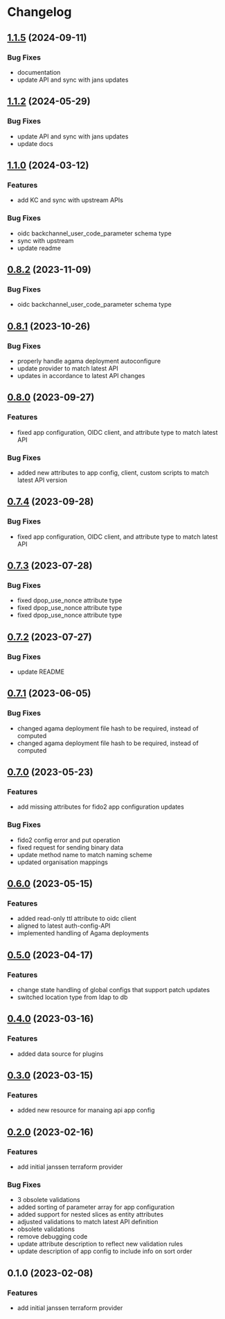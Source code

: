 # Changelog

## [1.1.5](https://github.com/JanssenProject/terraform-provider-jans/compare/v1.1.2...v1.1.5) (2024-09-11)


### Bug Fixes

* documentation 
* update API and sync with jans updates 

## [1.1.2](https://github.com/JanssenProject/terraform-provider-jans/compare/v1.1.0...v1.1.2) (2024-05-29)


### Bug Fixes

* update API and sync with jans updates 
* update docs 

## [1.1.0](https://github.com/JanssenProject/terraform-provider-jans/compare/v0.8.2...v1.1.0) (2024-03-12)


### Features

* add KC and sync with upstream APIs 


### Bug Fixes

* oidc backchannel_user_code_parameter schema type 
* sync with upstream 
* update readme 

## [0.8.2](https://github.com/JanssenProject/terraform-provider-jans/compare/v0.8.1...v0.8.2) (2023-11-09)


### Bug Fixes

* oidc backchannel_user_code_parameter schema type 

## [0.8.1](https://github.com/JanssenProject/terraform-provider-jans/compare/v0.8.0...v0.8.1) (2023-10-26)


### Bug Fixes

* properly handle agama deployment autoconfigure 
* update provider to match latest API 
* updates in accordance to latest API changes 

## [0.8.0](https://github.com/JanssenProject/terraform-provider-jans/compare/v0.7.3...v0.8.0) (2023-09-27)


### Features

* fixed app configuration, OIDC client, and attribute type to match latest API 


### Bug Fixes

* added new attributes to app config, client, custom scripts to match latest API version 

## [0.7.4](https://github.com/JanssenProject/terraform-provider-jans/compare/v0.7.4...v0.7.4) (2023-09-28)


### Bug Fixes

* fixed app configuration, OIDC client, and attribute type to match latest API 


## [0.7.3](https://github.com/JanssenProject/terraform-provider-jans/compare/v0.7.2...v0.7.3) (2023-07-28)


### Bug Fixes

* fixed dpop_use_nonce attribute type 
* fixed dpop_use_nonce attribute type 
* fixed dpop_use_nonce attribute type 

## [0.7.2](https://github.com/JanssenProject/terraform-provider-jans/compare/v0.7.1...v0.7.2) (2023-07-27)


### Bug Fixes

* update README 

## [0.7.1](https://github.com/JanssenProject/terraform-provider-jans/compare/v0.7.0...v0.7.1) (2023-06-05)


### Bug Fixes

* changed agama deployment file hash to be required, instead of computed 
* changed agama deployment file hash to be required, instead of computed 

## [0.7.0](https://github.com/JanssenProject/terraform-provider-jans/compare/v0.6.0...v0.7.0) (2023-05-23)


### Features

* add missing attributes for fido2 app configuration updates 


### Bug Fixes

* fido2 config error and put operation 
* fixed request for sending binary data 
* update method name to match naming scheme 
* updated organisation mappings 

## [0.6.0](https://github.com/JanssenProject/terraform-provider-jans/compare/v0.5.0...v0.6.0) (2023-05-15)


### Features

* added read-only ttl attribute to oidc client 
* aligned to latest auth-config-API 
* implemented handling of Agama deployments 

## [0.5.0](https://github.com/JanssenProject/terraform-provider-jans/compare/v0.4.0...v0.5.0) (2023-04-17)


### Features

* change state handling of global configs that support patch updates 
* switched location type from ldap to db 

## [0.4.0](https://github.com/JanssenProject/terraform-provider-jans/compare/v0.3.0...v0.4.0) (2023-03-16)


### Features

* added data source for plugins 

## [0.3.0](https://github.com/JanssenProject/terraform-provider-jans/compare/v0.2.0...v0.3.0) (2023-03-15)


### Features

* added new resource for manaing api app config 

## [0.2.0](https://github.com/JanssenProject/terraform-provider-jans/compare/v0.1.0...v0.2.0) (2023-02-16)


### Features

* add initial janssen terraform provider 


### Bug Fixes

* 3 obsolete validations 
* added sorting of parameter array for app configuration 
* added support for nested slices as entity attributes 
* adjusted validations to match latest API definition 
* obsolete validations 
* remove debugging code 
* update attribute description to reflect new validation rules 
* update description of app config to include info on sort order 

## 0.1.0 (2023-02-08)


### Features

* add initial janssen terraform provider 
